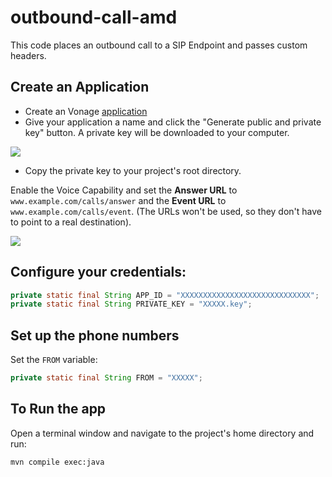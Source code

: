 # outbound-call-amd

This code places an outbound call to a SIP Endpoint and passes custom headers.

## Create an Application
 * Create an Vonage [application](https://dashboard.nexmo.com/applications/new)
 * Give your application a name and click the "Generate public and private key" button. A private key will be downloaded to your computer.

<kbd>
<img src="https://github.com/scothar-vonage/outbound-call-amd/assets/121972661/e80f09f4-bc57-47b1-8cc7-a1eb8688b3e3" />

</kbd>


 * Copy the private key to your project's root directory.

Enable the Voice Capability and set the **Answer URL** to `www.example.com/calls/answer` and the **Event URL** to `www.example.com/calls/event`. (The URLs won't be used, so they don't have to point to a real destination).

<kbd>
  <img src="https://github.com/scothar-vonage/outbound-call-amd/assets/121972661/32af1f4c-2482-4675-af72-5e8885431843"/>
</kbd>

## Configure your credentials:
```java
private static final String APP_ID = "XXXXXXXXXXXXXXXXXXXXXXXXXXXXX";
private static final String PRIVATE_KEY = "XXXXX.key";
```

## Set up the phone numbers
Set the `FROM` variable:
```java
private static final String FROM = "XXXXX";
```


## To Run the app

Open a terminal window and navigate to the project's home directory and run:
```
mvn compile exec:java
```
